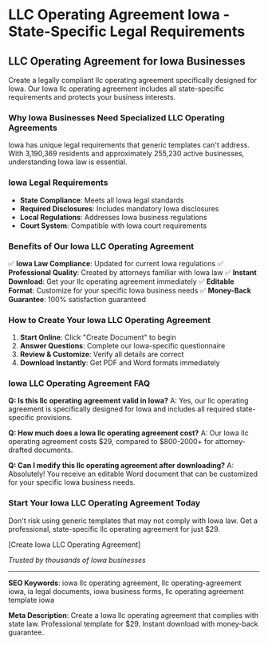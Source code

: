 # LLC Operating Agreement Iowa - State-Specific Legal Requirements

## LLC Operating Agreement for Iowa Businesses

Create a legally compliant llc operating agreement specifically designed for Iowa. Our Iowa llc operating agreement includes all state-specific requirements and protects your business interests.

### Why Iowa Businesses Need Specialized LLC Operating Agreements

Iowa has unique legal requirements that generic templates can't address. With 3,190,369 residents and approximately 255,230 active businesses, understanding Iowa law is essential.

### Iowa Legal Requirements

- **State Compliance**: Meets all Iowa legal standards
- **Required Disclosures**: Includes mandatory Iowa disclosures
- **Local Regulations**: Addresses Iowa business regulations
- **Court System**: Compatible with Iowa court requirements

### Benefits of Our Iowa LLC Operating Agreement

✅ **Iowa Law Compliance**: Updated for current Iowa regulations
✅ **Professional Quality**: Created by attorneys familiar with Iowa law
✅ **Instant Download**: Get your llc operating agreement immediately
✅ **Editable Format**: Customize for your specific Iowa business needs
✅ **Money-Back Guarantee**: 100% satisfaction guaranteed

### How to Create Your Iowa LLC Operating Agreement

1. **Start Online**: Click "Create Document" to begin
2. **Answer Questions**: Complete our Iowa-specific questionnaire
3. **Review & Customize**: Verify all details are correct
4. **Download Instantly**: Get PDF and Word formats immediately

### Iowa LLC Operating Agreement FAQ

**Q: Is this llc operating agreement valid in Iowa?**
A: Yes, our llc operating agreement is specifically designed for Iowa and includes all required state-specific provisions.

**Q: How much does a Iowa llc operating agreement cost?**
A: Our Iowa llc operating agreement costs $29, compared to $800-2000+ for attorney-drafted documents.

**Q: Can I modify this llc operating agreement after downloading?**
A: Absolutely! You receive an editable Word document that can be customized for your specific Iowa business needs.

### Start Your Iowa LLC Operating Agreement Today

Don't risk using generic templates that may not comply with Iowa law. Get a professional, state-specific llc operating agreement for just $29.

[Create Iowa LLC Operating Agreement]

*Trusted by thousands of Iowa businesses*

---

**SEO Keywords**: iowa llc operating agreement, llc operating-agreement iowa, ia legal documents, iowa business forms, llc operating agreement template iowa

**Meta Description**: Create a Iowa llc operating agreement that complies with state law. Professional template for $29. Instant download with money-back guarantee.
